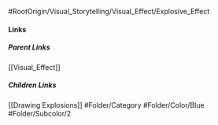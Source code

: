#RootOrigin/Visual_Storytelling/Visual_Effect/Explosive_Effect
#### Links
##### Parent Links
[[Visual_Effect]]
##### Children Links
[[Drawing Explosions]]
#Folder/Category
#Folder/Color/Blue
#Folder/Subcolor/2
